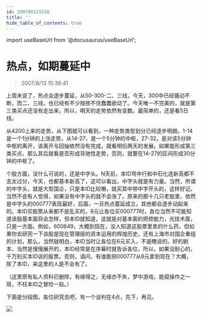 ```yaml
---
id: 200708131538 
title: ''
hide_table_of_contents: true
---
```


import useBaseUrl from '@docusaurus/useBaseUrl';

# 热点，如期蔓延中

> 2007/8/13 15:38:41

<div style={{color: '#FF0000', fontWeight: '500'}}>

上周末说了，热点会逐步蔓延，从50-300-二、三线，今天，300中已经骚动不断，而二、三线，也已经有不少按捺不住蠢蠢欲动了。今天唯一不完美的，就是第三类买点还没有走出来，所以，明天的走势依然有变数。最简单的，还是看5日线。

 

从4200上来的走势，从下图就可以看到，一种走势类型划分已经逐步明朗。1-14是一个1分钟的上涨走势，从14-27，是一个5分钟的中枢，27-32，是对该5分钟中枢的离开，该离开与回抽依然没有完成，就看明后两天的发展。如果能形成第三类买点，那么其后就看是否形成背驰性走势，否则，就要在14-27的区间形成30分钟的中枢了。

 

个股方面，没什么可说的，还是中字头。N天前，本ID骂中行和中石化连新高都不去太过分，今天，也都基本新高了，这可以看出，中字头就是有力量。当然，所谓的中字头，就是大型国企，只是本ID比较懒，就买其中带中字开头的，这样好记。当然不会有人觉得，如果没有中字头的就不会涨了。原来的那十几只老股里，依然是中字头的000777表现最好，后面，一旦热点蔓延成立，其他都会逐步动起来的。本ID买股票从来都不是乱买的，8元让各位买000777时，各位当然不可能知道该股基本面将会怎样，但本ID就知道，这就是对基本面的把控能力，光技术面，只是一方面。例如，600649，大概到现在，没人知道这股票里卖的什么药，但如果你去研究一下该股是现在管理层的资本运用的辉煌历史，还有上海市对国企重组的计划，那么，当然就明白，本ID当时让各位在6元买入，不是瞎说的。好的剧本，当然是慢慢展开的，本ID经常是在序幕时就告诉各位，所以，如果没耐心的，千万别买本ID说的股票。否则，请问，有谁能把000777从8元拿到现在？大概，除了本ID，来这里的人是不会有了。

 

（这里原有私人资料已删除，有缘得之，无缘亦不失，梦中游戏，能窥操作之一斑，不枉本ID之冒险一贴。）

 

 下面是分段图，各位研究去吧，有一个谈判在4点，先下，再见。

 </div>

 <div style={{textAlign: 'left'}}>
<img src={useBaseUrl('/img/economics/200708131538/20070813.jpg')} /><br/><br/>
</div>